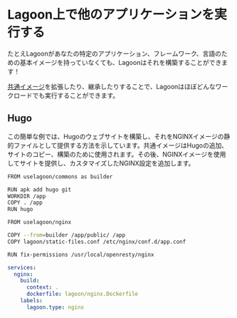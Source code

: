 # Lagoon上で他のアプリケーションを実行する

たとえLagoonがあなたの特定のアプリケーション、フレームワーク、言語のための基本イメージを持っていなくても、Lagoonはそれを構築することができます！

[共通イメージ](../docker-images/commons.md)を拡張したり、継承したりすることで、Lagoonはほぼどんなワークロードでも実行することができます。

## Hugo

この簡単な例では、Hugoのウェブサイトを構築し、それをNGINXイメージの静的ファイルとして提供する方法を示しています。共通イメージはHugoの追加、サイトのコピー、構築のために使用されます。その後、NGINXイメージを使用してサイトを提供し、カスタマイズしたNGINX設定を追加します。

```bash title="nginx.dockerfile"
FROM uselagoon/commons as builder

RUN apk add hugo git
WORKDIR /app
COPY . /app
RUN hugo

FROM uselagoon/nginx

COPY --from=builder /app/public/ /app
COPY lagoon/static-files.conf /etc/nginx/conf.d/app.conf

RUN fix-permissions /usr/local/openresty/nginx
```

```yaml title="docker-compose.yml"
services:
  nginx:
    build:
      context: .
      dockerfile: lagoon/nginx.Dockerfile
    labels:
      lagoon.type: nginx
```